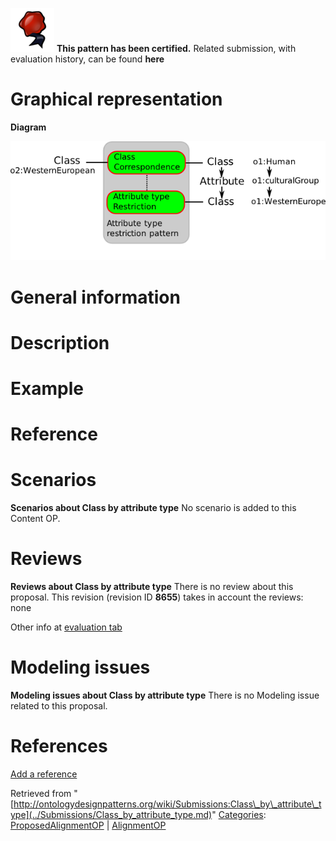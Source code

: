 [![](../images/thumb/b/b5/Certified.png/70px-Certified.png)](../Image/Certified.png.md "Certified.png") __This pattern has been certified.__
Related submission, with evaluation history, can be found __here__





#  Graphical representation


__Diagram__




[![Image:Class-by-attribute-type.png](../images/d/d2/Class-by-attribute-type.png)](../Image/Class-by-attribute-type.png.md "Image:Class-by-attribute-type.png")




#  General information


  




#  Description


  




#  Example


  




#  Reference


  




#  Scenarios



__Scenarios about Class by attribute type__
No scenario is added to this Content OP.




#  Reviews



__Reviews about Class by attribute type__
There is no review about this proposal.
This revision (revision ID __8655__) takes in account the reviews: none


Other info at [evaluation tab](http://ontologydesignpatterns.org/wiki/index.php?title=Submissions:Class_by_attribute_type&action=evaluation "http://ontologydesignpatterns.org/wiki/index.php?title=Submissions:Class_by_attribute_type&action=evaluation")




  




#  Modeling issues



__Modeling issues about Class by attribute type__
There is no Modeling issue related to this proposal.




  




#  References


[Add a reference](index.php@title=Odp%253AAdd_reference&subject=Submissions%253AClass+by+attribute+type.html "http://ontologydesignpatterns.org/wiki/index.php?title=Odp:Add_reference&subject=Submissions%3AClass+by+attribute+type")


  






Retrieved from "[http://ontologydesignpatterns.org/wiki/Submissions:Class\_by\_attribute\_type](../Submissions/Class_by_attribute_type.md)"
 [Categories](http://ontologydesignpatterns.org/wiki/Special:Categories "Special:Categories"): [ProposedAlignmentOP](../Category/ProposedAlignmentOP.md "Category:ProposedAlignmentOP") | [AlignmentOP](../Category/AlignmentOP.md "Category:AlignmentOP")
